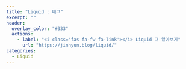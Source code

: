 ```yaml
---
title: "Liquid : 태그"
excerpt: ""
header:
  overlay_color: "#333"
  actions:
    - label: "<i class='fas fa-fw fa-link'></i> Liquid 더 알아보기"
      url: "https://jinhyun.blog/liquid/"
categories:
  - Liquid
---
```

